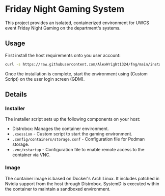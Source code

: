 # Friday Night Gaming System

This project provides an isolated, containerized environment for UWCS event Friday Night Gaming on the department's systems.

## Usage

First install the host requirements onto you user account:

```sh
curl -s https://raw.githubusercontent.com/AlexWright1324/fng/main/install.sh | sh
```

Once the installation is complete, start the environment using (Custom Script) on the user login screen (GDM).

## Details
### Installer

The installer script sets up the following components on your host:

- Distrobox: Manages the container environment.
- `.xsession` - Custom script to start the gaming environment.
- `.config/containers/storage.conf` - Configuration file for Podman storage.
- `.vnc/xstartup` - Configuration file to enable remote access to the container via VNC.

### Image

The container image is based on Docker's Arch Linux. It includes patched in Nvidia support from the host through Distrobox. SystemD is executed within the container to maintain a sandboxed environment.